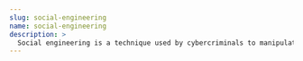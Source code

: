 ```yaml
---
slug: social-engineering
name: social-engineering
description: >
  Social engineering is a technique used by cybercriminals to manipulate people into divulging sensitive information or performing actions that could compromise their security`
---
```

